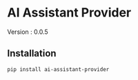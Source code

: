 # AI Assistant Provider

Version : 0.0.5
## Installation

```bash
pip install ai-assistant-provider
```

